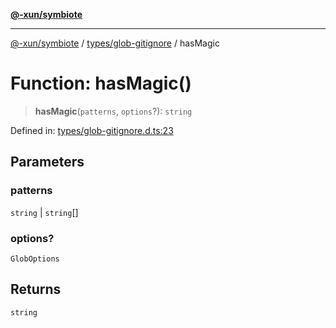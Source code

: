 [**@-xun/symbiote**](../../../README.md)

***

[@-xun/symbiote](../../../README.md) / [types/glob-gitignore](../README.md) / hasMagic

# Function: hasMagic()

> **hasMagic**(`patterns`, `options`?): `string`

Defined in: [types/glob-gitignore.d.ts:23](https://github.com/Xunnamius/symbiote/blob/baed18cf2f0c1f93d21647c3399a412c1e0a2c32/types/glob-gitignore.d.ts#L23)

## Parameters

### patterns

`string` | `string`[]

### options?

`GlobOptions`

## Returns

`string`
